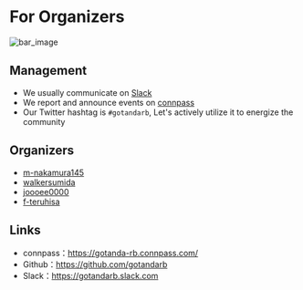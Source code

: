 # For Organizers
![bar_image](https://connpass-tokyo.s3.amazonaws.com/thumbs/d9/0d/d90d106c9c08fa48bf7c05a497eb83dd.png)
## Management
- We usually communicate on [Slack](https://gotandarb.slack.com)
- We report and announce events on [connpass](https://gotanda-rb.connpass.com/)
- Our Twitter hashtag is `#gotandarb`, Let's actively utilize it to energize the community

## Organizers
- [m-nakamura145](https://github.com/m-nakamura145)
- [walkersumida](https://github.com/walkersumida)
- [joooee0000](https://github.com/joooee0000)
- [f-teruhisa](https://github.com/f-teruhisa)

## Links
- connpass：https://gotanda-rb.connpass.com/
- Github：https://github.com/gotandarb
- Slack：https://gotandarb.slack.com
